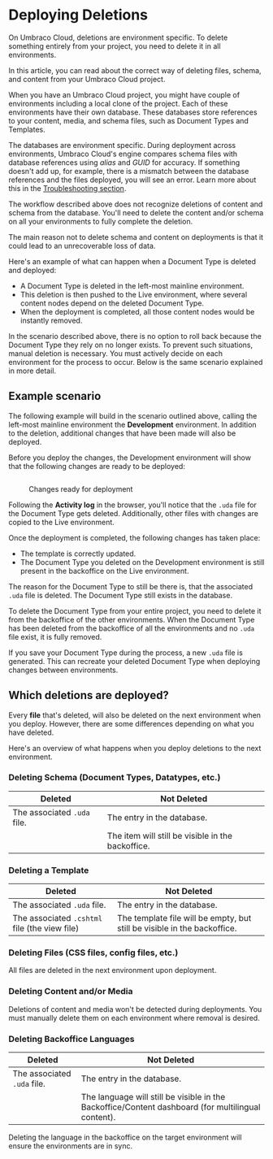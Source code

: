 # Deploying Deletions

On Umbraco Cloud, deletions are environment specific. To delete something entirely from your project, you need to delete it in all environments.

In this article, you can read about the correct way of deleting files, schema, and content from your Umbraco Cloud project.

When you have an Umbraco Cloud project, you might have couple of environments including a local clone of the project. Each of these environments have their own database. These databases store references to your content, media, and schema files, such as Document Types and Templates.

The databases are environment specific. During deployment across environments, Umbraco Cloud's engine compares schema files with database references using _alias_ and _GUID_ for accuracy. If something doesn't add up, for example, there is a mismatch between the database references and the files deployed, you will see an error. Learn more about this in the [Troubleshooting section](../troubleshooting/deployments/).

The workflow described above does not recognize deletions of content and schema from the database. You'll need to delete the content and/or schema on all your environments to fully complete the deletion.

The main reason not to delete schema and content on deployments is that it could lead to an unrecoverable loss of data.

Here's an example of what can happen when a Document Type is deleted and deployed:

* A Document Type is deleted in the left-most mainline environment.
* This deletion is then pushed to the Live environment, where several content nodes depend on the deleted Document Type.
* When the deployment is completed, all those content nodes would be instantly removed.

In the scenario described above, there is no option to roll back because the Document Type they rely on no longer exists. To prevent such situations, manual deletion is necessary. You must actively decide on each environment for the process to occur. Below is the same scenario explained in more detail.

## Example scenario

The following example will build in the scenario outlined above, calling the left-most mainline environment the **Development** environment. In addition to the deletion, additional changes that have been made will also be deployed.

Before you deploy the changes, the Development environment will show that the following changes are ready to be deployed:

<figure><img src="../.gitbook/assets/image (42).png" alt=""><figcaption><p>Changes ready for deployment</p></figcaption></figure>

Following the **Activity log** in the browser, you'll notice that the `.uda` file for the Document Type gets deleted. Additionally, other files with changes are copied to the Live environment.

Once the deployment is completed, the following changes has taken place:

* The template is correctly updated.
* The Document Type you deleted on the Development environment is still present in the backoffice on the Live environment.

The reason for the Document Type to still be there is, that the associated `.uda` file is deleted. The Document Type still exists in the database.

To delete the Document Type from your entire project, you need to delete it from the backoffice of the other environments. When the Document Type has been deleted from the backoffice of all the environments and no `.uda` file exist, it is fully removed.

If you save your Document Type during the process, a new `.uda` file is generated. This can recreate your deleted Document Type when deploying changes between environments.

## Which deletions are deployed?

Every **file** that's deleted, will also be deleted on the next environment when you deploy. However, there are some differences depending on what you have deleted.

Here's an overview of what happens when you deploy deletions to the next environment.

### Deleting Schema (Document Types, Datatypes, etc.)

| Deleted                     | Not Deleted                                      |
| --------------------------- | ------------------------------------------------ |
| The associated `.uda` file. | The entry in the database.                       |
|                             | The item will still be visible in the backoffice.|

### Deleting a Template

| Deleted                                      | Not Deleted                                                             |
| -------------------------------------------- | ----------------------------------------------------------------------- |
| The associated `.uda` file.                  | The entry in the database.                                              |
| The associated `.cshtml` file (the view file)| The template file will be empty, but still be visible in the backoffice.|

### Deleting Files (CSS files, config files, etc.)

All files are deleted in the next environment upon deployment.

### Deleting Content and/or Media

Deletions of content and media won't be detected during deployments. You must manually delete them on each environment where removal is desired.

### Deleting Backoffice Languages

| Deleted                                      | Not Deleted                                                                     |
| -------------------------- | ------------------------------------------------------------------------------------------------- |
| The associated `.uda` file.| The entry in the database.                                                                        |
|                            | The language will still be visible in the Backoffice/Content dashboard (for multilingual content).|

Deleting the language in the backoffice on the target environment will ensure the environments are in sync.
